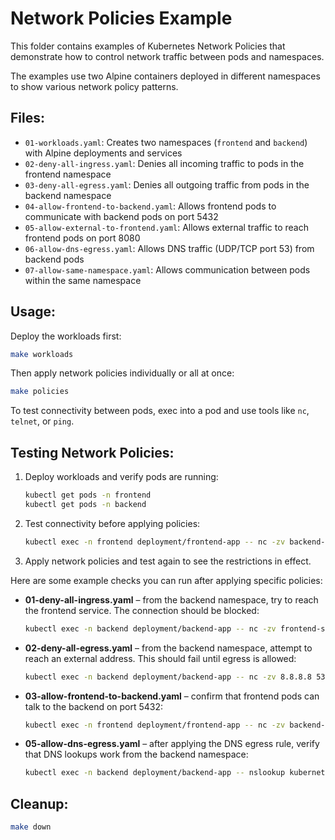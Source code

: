 # Network Policies Example

This folder contains examples of Kubernetes Network Policies that demonstrate how to control network traffic between pods and namespaces.

The examples use two Alpine containers deployed in different namespaces to show various network policy patterns.

## Files:

- `01-workloads.yaml`: Creates two namespaces (`frontend` and `backend`) with Alpine deployments and services
- `02-deny-all-ingress.yaml`: Denies all incoming traffic to pods in the frontend namespace
- `03-deny-all-egress.yaml`: Denies all outgoing traffic from pods in the backend namespace
- `04-allow-frontend-to-backend.yaml`: Allows frontend pods to communicate with backend pods on port 5432
- `05-allow-external-to-frontend.yaml`: Allows external traffic to reach frontend pods on port 8080
- `06-allow-dns-egress.yaml`: Allows DNS traffic (UDP/TCP port 53) from backend pods
- `07-allow-same-namespace.yaml`: Allows communication between pods within the same namespace

## Usage:

Deploy the workloads first:
```bash
make workloads
```

Then apply network policies individually or all at once:
```bash
make policies
```

To test connectivity between pods, exec into a pod and use tools like `nc`, `telnet`, or `ping`.

## Testing Network Policies:

1. Deploy workloads and verify pods are running:
   ```bash
   kubectl get pods -n frontend
   kubectl get pods -n backend
   ```

2. Test connectivity before applying policies:
   ```bash
   kubectl exec -n frontend deployment/frontend-app -- nc -zv backend-service.backend 5432
   ```

3. Apply network policies and test again to see the restrictions in effect.

Here are some example checks you can run after applying specific policies:

- **01-deny-all-ingress.yaml** – from the backend namespace, try to reach the
  frontend service. The connection should be blocked:
  ```bash
  kubectl exec -n backend deployment/backend-app -- nc -zv frontend-service.frontend 80
  ```

- **02-deny-all-egress.yaml** – from the backend namespace, attempt to reach an
  external address. This should fail until egress is allowed:
  ```bash
  kubectl exec -n backend deployment/backend-app -- nc -zv 8.8.8.8 53
  ```

- **03-allow-frontend-to-backend.yaml** – confirm that frontend pods can talk
  to the backend on port 5432:
  ```bash
  kubectl exec -n frontend deployment/frontend-app -- nc -zv backend-service.backend 5432
  ```

- **05-allow-dns-egress.yaml** – after applying the DNS egress rule, verify that
  DNS lookups work from the backend namespace:
  ```bash
  kubectl exec -n backend deployment/backend-app -- nslookup kubernetes.default
  ```

## Cleanup:

```bash
make down
```
